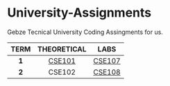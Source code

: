 # University-Assignments
Gebze Tecnical University Coding Assingments for us.

| TERM | THEORETICAL | LABS |
|:------:|:------:| ------ |
| **1** | <a href="https://github.com/CemBOLAT/GTU-University-Assignments/tree/master/CSE101"> CSE101 </a> | <a href="https://github.com/CemBOLAT/GTU-University-Assignments/tree/master/Cse107"> CSE107 |
| **2** | CSE102 | <a href="https://github.com/CemBOLAT/GTU-University-Assignments/tree/master/CSE108"> CSE108 </a> |

